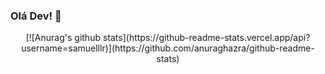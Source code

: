 ### Olá Dev! 👋

<!--
**samuelllr/Samuelllr** is a ✨ _special_ ✨ repository because its `README.md` (this file) appears on your GitHub profile.

Here are some ideas to get you started:

- 🔭 I’m currently working on ...
- 🌱 I’m currently learning ...
- 👯 I’m looking to collaborate on ...
- 🤔 I’m looking for help with ...
- 💬 Ask me about ...
- 📫 How to reach me: ...
- 😄 Pronouns: ...
- ⚡ Fun fact: ...
-->

<div align="center">
[![Anurag's github stats](https://github-readme-stats.vercel.app/api?username=samuelllr)](https://github.com/anuraghazra/github-readme-stats)
</div>
